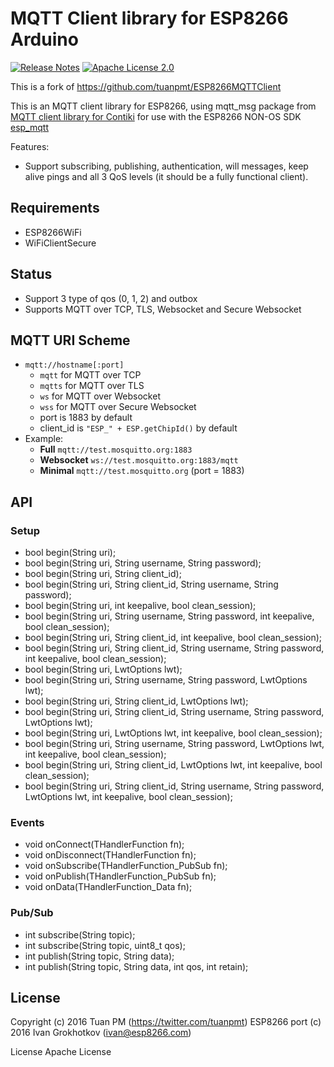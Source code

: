 # MQTT Client library for ESP8266 Arduino
[![Release Notes](https://img.shields.io/github/release/LolHens/ESP8266MQTTClient.svg?maxAge=3600)](https://github.com/LolHens/ESP8266MQTTClient/releases/latest)
[![Apache License 2.0](https://img.shields.io/github/license/LolHens/ESP8266MQTTClient.svg?maxAge=3600)](https://www.apache.org/licenses/LICENSE-2.0)

This is a fork of https://github.com/tuanpmt/ESP8266MQTTClient

This is an MQTT client library for ESP8266, using mqtt_msg package from [MQTT client library for Contiki](https://github.com/esar/contiki-mqtt) for use with the ESP8266 NON-OS SDK [esp_mqtt](https://github.com/tuanpmt/esp_mqtt)

Features:

- Support subscribing, publishing, authentication, will messages, keep alive pings and all 3 QoS levels (it should be a fully functional client).

## Requirements
- ESP8266WiFi
- WiFiClientSecure

## Status
- Support 3 type of qos (0, 1, 2) and outbox
- Supports MQTT over TCP, TLS, Websocket and Secure Websocket

## MQTT URI Scheme

- `mqtt://hostname[:port]`
    + `mqtt` for MQTT over TCP
    + `mqtts` for MQTT over TLS
    + `ws` for MQTT over Websocket
    + `wss` for MQTT over Secure Websocket
    + port is 1883 by default
    + client_id is `"ESP_" + ESP.getChipId()` by default
- Example:
    + **Full** `mqtt://test.mosquitto.org:1883`
    + **Websocket** `ws://test.mosquitto.org:1883/mqtt`
    + **Minimal** `mqtt://test.mosquitto.org` (port = 1883)

## API 
### Setup
- bool begin(String uri);
- bool begin(String uri, String username, String password);
- bool begin(String uri, String client_id);
- bool begin(String uri, String client_id, String username, String password);
- bool begin(String uri, int keepalive, bool clean_session);
- bool begin(String uri, String username, String password, int keepalive, bool clean_session);
- bool begin(String uri, String client_id, int keepalive, bool clean_session);
- bool begin(String uri, String client_id, String username, String password, int keepalive, bool clean_session);
- bool begin(String uri, LwtOptions lwt);
- bool begin(String uri, String username, String password, LwtOptions lwt);
- bool begin(String uri, String client_id, LwtOptions lwt);
- bool begin(String uri, String client_id, String username, String password, LwtOptions lwt);
- bool begin(String uri, LwtOptions lwt, int keepalive, bool clean_session);
- bool begin(String uri, String username, String password, LwtOptions lwt, int keepalive, bool clean_session);
- bool begin(String uri, String client_id, LwtOptions lwt, int keepalive, bool clean_session);
- bool begin(String uri, String client_id, String username, String password, LwtOptions lwt, int keepalive, bool clean_session);

### Events
- void onConnect(THandlerFunction fn);
- void onDisconnect(THandlerFunction fn);
- void onSubscribe(THandlerFunction_PubSub fn);
- void onPublish(THandlerFunction_PubSub fn);
- void onData(THandlerFunction_Data fn);

### Pub/Sub
- int subscribe(String topic);
- int subscribe(String topic, uint8_t qos);
- int publish(String topic, String data);
- int publish(String topic, String data, int qos, int retain);

## License

Copyright (c) 2016 Tuan PM (https://twitter.com/tuanpmt)
ESP8266 port (c) 2016 Ivan Grokhotkov (ivan@esp8266.com)

License Apache License
